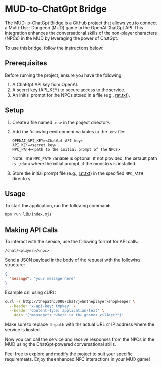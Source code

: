 # MUD-to-ChatGpt Bridge

The MUD-to-ChatGpt Bridge is a GitHub project that allows you to connect a Multi-User Dungeon (MUD) game to the OpenAI ChatGpt API. This integration enhances the conversational skills of the non-player characters (NPCs) in the MUD by leveraging the power of ChatGpt.

To use this bridge, follow the instructions below:

## Prerequisites

Before running the project, ensure you have the following:

1. A ChatGpt API key from OpenAI.
2. A secret key (API_KEY) to secure access to the service.
3. An initial prompt for the NPCs stored in a file (e.g., [rat.txt](./data/rat.txt)).

## Setup

1. Create a file named `.env` in the project directory.
2. Add the following environment variables to the `.env` file:

   ```
   OPENAI_API_KEY=<ChatGpt API key>
   API_KEY=<secret key>
   NPC_PATH=<path to the initial prompt of the NPCs>
   ```

   Note: The `NPC_PATH` variable is optional. If not provided, the default path is `./data` where the initial prompt of the monsters is installed.

3. Store the initial prompt file (e.g., [rat.txt](./data/rat.txt)) in the specified `NPC_PATH` directory.

## Usage

To start the application, run the following command:

```bash
npm run lib/index.mjs
```

## Making API Calls

To interact with the service, use the following format for API calls:

```
/chat/<player>/<npc>
```

Send a JSON payload in the body of the request with the following structure:

```json
{
  "message": "your message here"
}
```

Example call using cURL:

```bash
curl -s http://thepath:3000/chat/johntheplayer/shopkeeper \
  --header 'x-api-key: tmpkey' \
  --header 'Content-Type: application/text' \
  --data '{"message": "where is the gnomes village?"}'
```

Make sure to replace `thepath` with the actual URL or IP address where the service is hosted.

Now you can call the service and receive responses from the NPCs in the MUD using the ChatGpt-powered conversational skills.

Feel free to explore and modify the project to suit your specific requirements. Enjoy the enhanced NPC interactions in your MUD game!